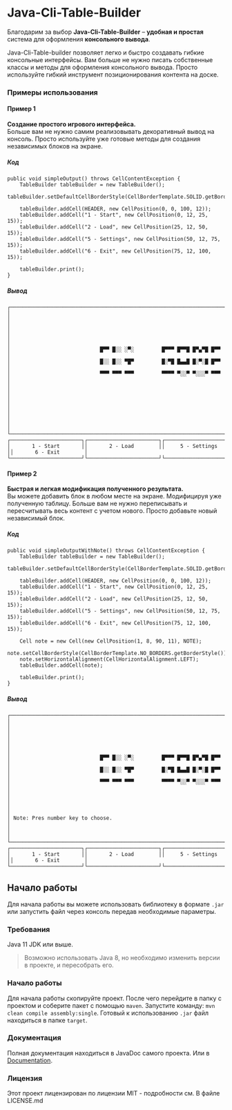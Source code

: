 # Java-Cli-Table-Builder
Благодарим за выбор **Java-Cli-Table-Builder** – **удобная и простая** система для оформления **консольного вывода**.

Java-Cli-Table-builder позволяет легко и быстро создавать гибкие консольные интерфейсы. Вам больше не нужно писать 
собственные классы и методы для оформления консольного вывода. Просто используйте гибкий инструмент позиционирования
контента на доске.
### Примеры использования
#### Пример 1
**Создание простого игрового интерфейса.**<br>
Больше вам не нужно самим реализовывать декоративный вывод на консоль. Просто используйте уже готовые методы для 
создания независимых блоков на экране.
##### Код
```
public void simpleOutput() throws CellContentException {
    TableBuilder tableBuilder = new TableBuilder();
    tableBuilder.setDefaultCellBorderStyle(CellBorderTemplate.SOLID.getBorderStyle());

    tableBuilder.addCell(HEADER, new CellPosition(0, 0, 100, 12));
    tableBuilder.addCell("1 - Start", new CellPosition(0, 12, 25, 15));
    tableBuilder.addCell("2 - Load", new CellPosition(25, 12, 50, 15));
    tableBuilder.addCell("5 - Settings", new CellPosition(50, 12, 75, 15));
    tableBuilder.addCell("6 - Exit", new CellPosition(75, 12, 100, 15));

    tableBuilder.print();
}
```
##### Вывод
```
┌──────────────────────────────────────────────────────────────────────────────────────────────────┐
│                                                                                                  │
│                                                                                                  │
│                                                                                                  │
│                             █▀▀ █░░ ░▀░         █▀▀▀ █▀▀█ █▀▄▀█ █▀▀                              │
│                             █░░ █░░ ▀█▀         █░▀█ █▄▄█ █░▀░█ █▀▀                              │
│                             ▀▀▀ ▀▀▀ ▀▀▀         ▀▀▀▀ ▀░░▀ ▀░░░▀ ▀▀▀                              │
│                                                                                                  │
│                                                                                                  │
│                                                                                                  │
│                                                                                                  │
└──────────────────────────────────────────────────────────────────────────────────────────────────┘
┌───────────────────────┐┌───────────────────────┐┌───────────────────────┐┌───────────────────────┐
│       1 - Start       ││       2 - Load        ││     5 - Settings      ││       6 - Exit        │
└───────────────────────┘└───────────────────────┘└───────────────────────┘└───────────────────────┘
```
#### Пример 2
**Быстрая и легкая модификация полученного результата.**<br>
Вы можете добавить блок в любом месте на экране. Модифицируя уже полученную таблицу. Больше вам не нужно переписывать
и пересчитывать весь контент с учетом нового. Просто добавьте новый независимый блок.
##### Код
```
public void simpleOutputWithNote() throws CellContentException {
    TableBuilder tableBuilder = new TableBuilder();
    tableBuilder.setDefaultCellBorderStyle(CellBorderTemplate.SOLID.getBorderStyle());

    tableBuilder.addCell(HEADER, new CellPosition(0, 0, 100, 12));
    tableBuilder.addCell("1 - Start", new CellPosition(0, 12, 25, 15));
    tableBuilder.addCell("2 - Load", new CellPosition(25, 12, 50, 15));
    tableBuilder.addCell("5 - Settings", new CellPosition(50, 12, 75, 15));
    tableBuilder.addCell("6 - Exit", new CellPosition(75, 12, 100, 15));

    Cell note = new Cell(new CellPosition(1, 8, 90, 11), NOTE);
    note.setCellBorderStyle(CellBorderTemplate.NO_BORDERS.getBorderStyle());
    note.setHorizontalAlignment(CellHorizontalAlignment.LEFT);
    tableBuilder.addCell(note);

    tableBuilder.print();
}
```
##### Вывод
```   
┌──────────────────────────────────────────────────────────────────────────────────────────────────┐
│                                                                                                  │
│                                                                                                  │
│                                                                                                  │
│                             █▀▀ █░░ ░▀░         █▀▀▀ █▀▀█ █▀▄▀█ █▀▀                              │
│                             █░░ █░░ ▀█▀         █░▀█ █▄▄█ █░▀░█ █▀▀                              │
│                             ▀▀▀ ▀▀▀ ▀▀▀         ▀▀▀▀ ▀░░▀ ▀░░░▀ ▀▀▀                              │
│                                                                                                  │
│                                                                                                  │
│ Note: Pres number key to choose.                                                                 │
│                                                                                                  │
└──────────────────────────────────────────────────────────────────────────────────────────────────┘
┌───────────────────────┐┌───────────────────────┐┌───────────────────────┐┌───────────────────────┐
│       1 - Start       ││       2 - Load        ││     5 - Settings      ││       6 - Exit        │
└───────────────────────┘└───────────────────────┘└───────────────────────┘└───────────────────────┘
```
## Начало работы
Для начала работы вы можете использовать библиотеку в формате ```.jar``` или запустить файл через консоль передав 
необходимые параметры.<br>
### Требования
Java 11 JDK или выше.
> Возможно использовать Java 8, но необходимо изменить версии в проекте, и пересобрать его.

### Начало работы
Для начала работы скопируйте проект. После чего перейдите в папку с проектом и соберите пакет с помощью ```maven```.
Запустите команду: ```mvn clean compile assembly:single```. Готовый к использованию ```.jar``` файл находиться в папке
```target```.

### Документация
Полная документация находиться в JavaDoc самого проекта.
Или в [Documentation](https://github.com/dmkyr20/Java-Cli-Table-Builder/wiki).

### Лицензия
Этот проект лицензирован по лицензии MIT - подробности см. В файле LICENSE.md
